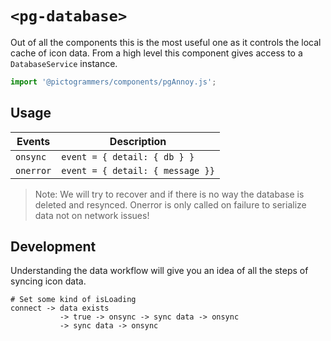 # `<pg-database>`

Out of all the components this is the most useful one as it controls the local cache of icon data. From a high level this component gives access to a `DatabaseService` instance.

```typescript
import '@pictogrammers/components/pgAnnoy.js';
```

## Usage

| Events | Description |
| ------ | ----------- |
| `onsync` | `event = { detail: { db } }` |
| `onerror` | `event = { detail: { message }}` |

> Note: We will try to recover and if there is no way the database is deleted and resynced. Onerror is only called on failure to serialize data not on network issues!


## Development

Understanding the data workflow will give you an idea of all the steps of syncing icon data.

```
# Set some kind of isLoading
connect -> data exists
           -> true -> onsync -> sync data -> onsync
           -> sync data -> onsync
```